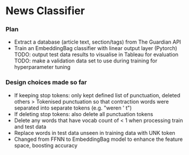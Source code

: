 # News Classifier

### Plan
- Extract a database (article text, section/tags) from The Guardian API
- Train an EmbeddingBag classifier with linear output layer (Pytorch) 
TODO: output test data results to visualise in Tableau for evaluation
TODO: make a validation data set to use during training for hyperparameter tuning

### Design choices made so far
- If keeping stop tokens: only kept defined list of punctuation, deleted others
    \> Tokenised punctuation so that contraction words were separated into separate tokens (e.g. "weren ' t")
- If deleting stop tokens: also delete all punctuation tokens
- Delete any words that have vocab count of < 1 when processing train and test data
- Replace words in test data unseen in training data with UNK token
- Changed from FFNN to EmbeddingBag model to enhance the feature space, boosting accuracy


